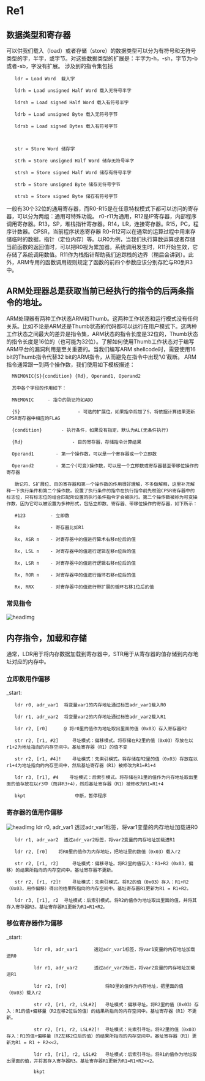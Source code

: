 # Re1
## 数据类型和寄存器
可以供我们载入（load）或者存储（store）的数据类型可以分为有符号和无符号类型的字，半字，或字节。对这些数据类型的扩展是：半字为-h，-sh，字节为-b或者-sb，字没有扩展。
涉及到的指令集包括

       ldr = Load Word  载入字

       ldrh = Load unsigned Half Word 载入无符号半字

       ldrsh = Load signed Half Word 载入有符号半字

       ldrb = Load unsigned Byte 载入无符号字节

       ldrsb = Load signed Bytes 载入有符号字节

 

       str = Store Word 储存字

       strh = Store unsigned Half Word 储存无符号半字

       strsh = Store signed Half Word 储存有符号半字

       strb = Store unsigned Byte 储存无符号字节

       strsb = Store signed Byte 储存有符号字节

一般有30个32位的通用寄存器，而R0-R15是在任意特权模式下都可以访问的寄存器，可以分为两组：通用可特殊功能。
r0-r11为通用，R12是IP寄存器，内部程序调用寄存器。R13，SP，堆栈指针寄存器。R14，LR，连接寄存器。R15，PC，程序计数器。CPSR，当前程序状态寄存器
  R0-R12可以在通常的运算过程中用来存储临时的数据，指针（定位内存）等。以R0为例，当我们执行算数运算或者存储当前函数的返回值时，可以把R0视为累加器。系统调用发生时，R11开始生效，它存储了系统调用数值。R11作为栈指针帮助我们追踪栈的边界（稍后会讲到）。此外，ARM专用的函数调用规则规定了函数的前四个参数应该分别存贮与R0到R3中。
## ARM处理器总是获取当前已经执行的指令的后两条指令的地址。
  ARM处理器有两种工作状态ARM和Thumb。这两种工作状态和运行模式没有任何关系。比如不论是ARM还是Thumb状态的代码都可以运行在用户模式下。这两种工作状态之间最大的差异是指令集，ARM状态的指令长度是32位的，Thumb状态的指令长度是16位的（也可能为32位）。了解如何使用Thumb工作状态对于编写ARM平台的漏洞利用是至关重要的。当我们编写ARM shellcode时，需要使用16 bit的Thumb指令代替32 bit的ARM指令，从而避免在指令中出现’\0’截断。
ARM指令通常跟一到两个操作数，我们使用如下模板描述：

      MNEMONIC{S}{condition} {Rd}, Operand1, Operand2

      其中各个字段的作用如下：

      MNEMONIC     - 指令的助记符如ADD

      {S}                     - 可选的扩展位，如果指令后加了S，将依据计算结果更新CPSR寄存器中相应的FLAG

      {condition}       - 执行条件，如果没有指定，默认为AL(无条件执行)

      {Rd}                  - 目的寄存器，存储指令计算结果

      Operand1        - 第一个操作数，可以是一个寄存器或一个立即数

      Operand2        - 第二个(可变)操作数，可以是一个立即数或寄存器甚至带移位操作的寄存器

       助记符、S扩展位、目的寄存器和第一个操作数的作用很好理解，不多做解释，这里补充解释一下执行条件和第二个操作数。设置了执行条件的指令在执行指令前先校验CPSR寄存器中的标志位，只有标志位的组合匹配所设置的执行条件指令才会被执行。第二个操作数被称为可变操作数，因为它可以被设置为多种形式，包括立即数、寄存器、带移位操作的寄存器，如下所示：

       #123         - 立即数

       Rx           - 寄存器比如R1

       Rx, ASR n    - 对寄存器中的值进行算术右移n位后的值

       Rx, LSL n    - 对寄存器中的值进行逻辑左移n位后的值

       Rx, LSR n    - 对寄存器中的值进行逻辑右移n位后的值

       Rx, ROR n    - 对寄存器中的值进行循环右移n位后的值

       Rx, RRX      - 对寄存器中的值进行带扩展的循环右移1位后的值
### 常见指令
![headImg](https://github.com/ailixiyaji/Re1/assets/145940467/496ccd8c-45ce-451a-8aed-5c839c1f7102)
## 内存指令，加载和存储
通常，LDR用于将内存数据加载到寄存器中，STR用于从寄存器的值存储到内存地址对应的内存中。
### 立即数用作偏移
_start:

       ldr r0, adr_var1  将变量var1的内存地址通过标签adr_var1载入R0

       ldr r1, adr_var2  将变量var2的内存地址通过标签adr_var2载入R1

       ldr r2, [r0]      @ 将r0里的值作为地址取出里面的值（0x03）存入寄存器R2 

       str r2, [r1, #2]     寻址模式：偏移模式。将存储在R2里的值（0x03）存放在以r1+2为地址指向的内存空间中。基址寄存器（R1）的值不变

       str r2, [r1, #4]!    寻址模式：先索引模式。将存储在R2里的值（0x03）存放在以r1+4为地址指向的内存空间中，然后基址寄存器（R1）被修改为R1=R1+4

       ldr r3, [r1], #4    寻址模式：后索引模式。将存储在R1里的值作为内存地址取出里面的值存放在以r3中（而非R3+4），然后基址寄存器（R1）被修改为R1=R1+4

       bkpt                  中断，暂停程序
### 寄存器的值用作偏移
![headImg](https://github.com/ailixiyaji/Re1/assets/145940467/f64ed2ba-8781-4b93-bc54-eba57f5508eb)
  ldr r0, adr_var1  透过adr_var1标签，将var1变量的内存地址加载进R0

       ldr r1, adr_var2  透过adr_var2标签，将var2变量的内存地址加载进R1

       ldr r2, [r0]    将R0里的值作为内存地址，把地址里的数值（0x03）载入r2

       str r2, [r1, r2]     寻址模式：偏移寻址。将R2里的值存入：R1+R2（0x03，偏移）的结果所指向的内存空间中。基址寄存器不更新。

       str r2, [r1, r2]!    寻址模式：先索引模式。将R2的值（0x03）存入：R1+R2（0x03，用作偏移）得出的结果所指向的内存空间中。基址寄存器R1更新为R1 = R1+R2。

       ldr r3, [r1], r2  寻址模式：后索引模式。将R2的值作为地址取出里面的值，并将其存入寄存器R3。基址寄存器R1更新为R1=R1+R2。
### 移位寄存器作为偏移
_start:

              ldr r0, adr_var1      透过adr_var1标签，将var1变量的内存地址加载进R0

              ldr r1, adr_var2      透过adr_var2标签，将var2变量的内存地址加载进R1

              ldr r2, [r0]              将R0里的值作为内存地址，把里面的值（0x03）载入r2

              str r2, [r1, r2, LSL#2]   寻址模式：偏移寻址。将R2里的值（0x03）存入：R1的值+偏移量（R2左移2位后的值）的结果所指向的内存空间中。基址寄存器（R1）不更新。

              str r2, [r1, r2, LSL#2]!  寻址模式：先索引寻址。将R2里的值（0x03）存入：R1的值+偏移量（R2左移2位后的值）的结果所指向的内存空间中。基址寄存器（R1）更新为R1 = R1 + R2<<2。

              ldr r3, [r1], r2, LSL#2   寻址模式：后索引寻址。将R1的值作为地址取出里面的值，并将其存入寄存器R3。基址寄存器R1更新为R1=R1+R2<<2。

              bkpt




